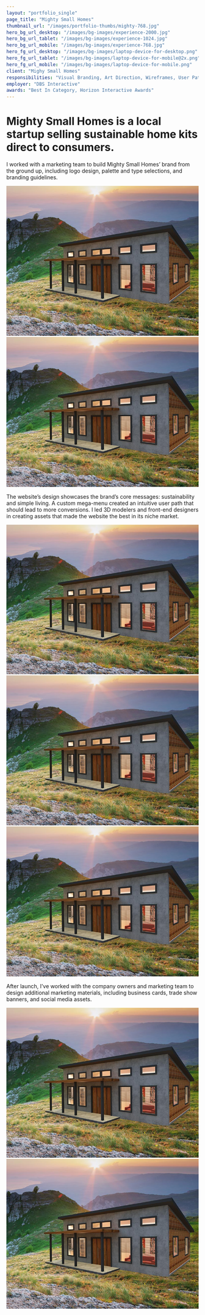 ```yaml
---
layout: "portfolio_single"
page_title: "Mighty Small Homes"
thumbnail_url: "/images/portfolio-thumbs/mighty-768.jpg"
hero_bg_url_desktop: "/images/bg-images/experience-2000.jpg"
hero_bg_url_tablet: "/images/bg-images/experience-1024.jpg"
hero_bg_url_mobile: "/images/bg-images/experience-768.jpg"
hero_fg_url_desktop: "/images/bg-images/laptop-device-for-desktop.png"
hero_fg_url_tablet: "/images/bg-images/laptop-device-for-mobile@2x.png"
hero_fg_url_mobile: "/images/bg-images/laptop-device-for-mobile.png"
client: "Mighy Small Homes"
responsibilities: "Visual Branding, Art Direction, Wireframes, User Paths, Style Tiles, Mockups, Social Media Collateral"
employer: "DBS Interactive"
awards: "Best In Category, Horizon Interactive Awards"
---
```


# Mighty Small Homes is a local startup selling sustainable home kits direct to consumers.

I worked with a marketing team to build Mighty Small Homes’ brand from the ground up, including logo design, palette and type selections, and branding guidelines.

<div class="dual-image">
  <img src="/images/portfolio-thumbs/mighty-768.jpg" alt="">
  <img src="/images/portfolio-thumbs/mighty-768.jpg" alt="">
</div>

The website’s design showcases the brand’s core messages: sustainability and simple living. A custom mega-menu created an intuitive user path that should lead to more conversions. I led 3D modelers and front-end designers in creating assets that made the website the best in its niche market.

<div class="single-image">
  <img src="/images/portfolio-thumbs/mighty-768.jpg" alt="">
</div>
<div class="dual-image">
  <img src="/images/portfolio-thumbs/mighty-768.jpg" alt="">
  <img src="/images/portfolio-thumbs/mighty-768.jpg" alt="">
</div>

After launch, I’ve worked with the company owners and marketing team to design additional marketing materials, including business cards, trade show banners, and social media assets.

<div class="dual-image">
  <img src="/images/portfolio-thumbs/mighty-768.jpg" alt="">
  <img src="/images/portfolio-thumbs/mighty-768.jpg" alt="">
</div>
